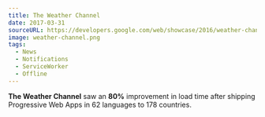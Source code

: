 ```yaml
---
title: The Weather Channel
date: 2017-03-31
sourceURL: https://developers.google.com/web/showcase/2016/weather-channel
image: weather-channel.png
tags:
  - News
  - Notifications
  - ServiceWorker
  - Offline
---
```


**The Weather Channel** saw an **80%** improvement in load time after shipping
Progressive Web Apps in 62 languages to 178 countries.
